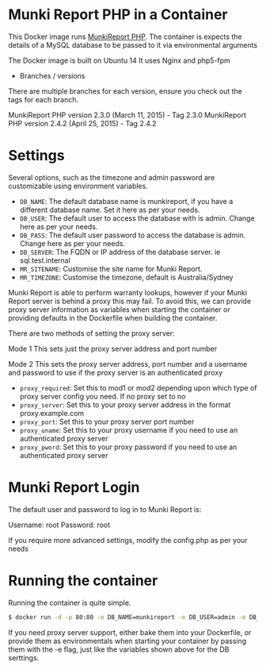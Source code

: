 Munki Report PHP in a Container
=============

This Docker image runs [MunkiReport PHP](https://github.com/munkireport/munkireport-php).
The container is expects the details of a MySQL database to be passed to it via environmental arguments

The Docker image is built on Ubuntu 14
It uses Nginx and php5-fpm

* Branches / versions

There are multiple branches for each version, ensure you check out the tags for each branch.

MunkiReport PHP version 2.3.0 (March 11, 2015) - Tag 2.3.0
MunkiReport PHP version 2.4.2 (April 25, 2015) - Tag 2.4.2


# Settings

Several options, such as the timezone and admin password are customizable using environment variables.

* ``DB_NAME``: The default database name is munkireport, if you have a different database name. Set it here as per your needs.
* ``DB_USER``: The default user to access the database with is admin. Change here as per your needs.
* ``DB_PASS``: The default user password to access the database is admin. Change here as per your needs.
* ``DB_SERVER``: The FQDN or IP address of the database server. ie sql.test.internal
* ``MR_SITENAME``: Customise the site name for Munki Report.
* ``MR_TIMEZONE``: Customise the timezone, default is Australia/Sydney

Munki Report is able to perform warranty lookups, however if your Munki Report server is behind a proxy this may fail.
To avoid this, we can provide proxy server information as variables when starting the container or providing defaults
in the Dockerfile when building the container.

There are two methods of setting the proxy server:

Mode 1
This sets just the proxy server address and port number

Mode 2
This sets the proxy server address, port number and a username and password to use if the proxy server is an authenticated proxy

* ``proxy_required``: Set this to mod1 or mod2 depending upon which type of proxy server config you need. If no proxy set to no
* ``proxy_server``: Set this to your proxy server address in the format proxy.example.com
* ``proxy_port``: Set this to your proxy server port number
* ``proxy_uname``: Set this to your proxy username if you need to use an authenticated proxy server
* ``proxy_pword``: Set this to your proxy password if you need to use an authenticated proxy server


# Munki Report Login

The default user and password to log in to Munki Report is:

Username: root
Password: root

If you require more advanced settings, modify the config.php as per your needs

# Running the container

Running the container is quite simple.

```bash
$ docker run -d -p 80:80 -e DB_NAME=munkireport -e DB_USER=admin -e DB_PASS=admin -e DB_SERVER=mysql.test.internal -e MR_SITENAME=MunkiReport-MyCompany -e MR_TIMEZONE=Australia/Sydney --name munkireport_webapp hunty1/munkireport-docker
```

If you need proxy server support, either bake them into your Dockerfile, or provide them as environmentals when starting your container
by passing them with the -e flag, just like the variables shown above for the DB serttings.